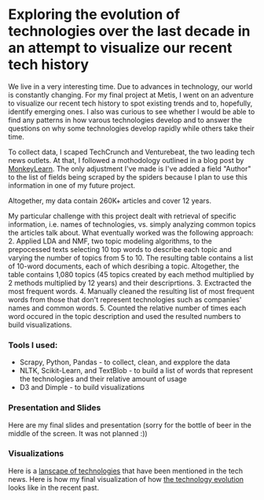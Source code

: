# Exploring the evolution of technologies over the last decade in an attempt to visualize our recent tech history

We live in a very interesting time. Due to advances in technology, our world is constantly changing. For my final project at Metis, I went on an adventure to visualize our recent tech history to spot existing trends and to, hopefully, identify emerging ones. 
I also was curious to see whether I would be able to find any patterns in how varous technologies develop and to answer the questions on why some technologies develop rapidly while others take their time.

To collect data, I scaped TechCrunch and Venturebeat, the two leading tech news outlets. At that, I followed a mothodology outlined in a blog post by [MonkeyLearn](https://monkeylearn.com/blog/filtering-startup-news-machine-learning/). The only adjustment I've made is I've added a field "Author" to the list of fields being scraped by the spiders because I plan to use this information in one of my future project.

Altogether, my data contain 260K+ articles and cover 12 years. 

My particular challenge with this project dealt with retrieval of specific information, i.e. names of technologies, vs. simply analyzing common topics the articles talk about. What eventually worked was the following approach:
  2. Applied LDA and NMF, two topic modeling algorithms, to the prepocessed texts selecting 10 top words to describe each topic and varying the number of topics from 5 to 10. The resulting table contains a list of 10-word documents, each of which desribing a topic. Altogether, the table contains 1,080 topics (45 topics created by each method multiplied by 2 methods multiplied by 12 years) and their descriprtions.
  3. Exctracted the most frequent words.
  4. Manually cleaned the resulting list of most frequent words from those that don't represent technologies such as companies' names and common words.
  5. Counted the relative number of times each word occured in the topic description and used the resulted numbers to build visualizations.

### Tools I used:
  * Scrapy, Python, Pandas - to collect, clean, and expplore the data
  * NLTK, Scikit-Learn, and TextBlob - to build a list of words that represent the technologies and their relative amount of usage
  * D3 and Dimple - to build visualizations

### Presentation and Slides
Here are my final slides and presentation (sorry for the bottle of beer in the middle of the screen. It was not planned :))

### Visualizations
Here is a [lanscape of technologies](http://0.0.0.0:8000/BubbleChart_D3.html) that have been mentioned in the tech news.
Here is how my final visualization of how [the technology evolution](http://0.0.0.0:8000/TechInnovations2_.html) looks like in the recent past. 
